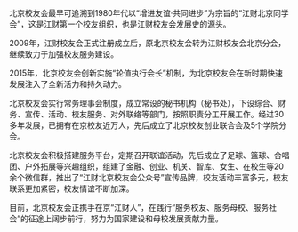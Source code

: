 北京校友会最早可追溯到1980年代以“增进友谊·共同进步”为宗旨的“江财北京同学会”，这是江财第一个校友组织，也是江财校友会发展史的源头。

2009年，江财校友会正式注册成立后，原北京校友会转为江财校友会北京分会，继续致力于加强校友服务建设。

2015年，北京校友会创新实施“轮值执行会长”机制，为北京校友会在新时期快速发展注入了全新活力和持久动力。

北京校友会实行常务理事会制度，成立常设的秘书机构（秘书处），下设综合、财务、宣传、活动、校友服务、对外联络等部门，按照职责分工开展工作。经过30多年发展，已拥有在京校友近万人，先后成立了北京校友创业联合会及5个学院分会。

北京校友会积极搭建服务平台，定期召开联谊活动，先后成立了足球、篮球、合唱团、户外拓展等兴趣组织，组建了金融、创业、机关、智库、女生、在校生等20余个微信群，推出了“江财北京校友会公众号”宣传品牌，校友活动丰富多元，校友联系更加紧密，校友情谊不断加深。

目前，北京校友会正携手在京“江财人”，在践行“服务校友、服务母校、服务社会”的征途上阔步前行，努力为国家建设和母校发展贡献力量。 